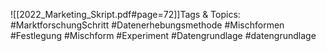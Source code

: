 
![[2022_Marketing_Skript.pdf#page=72]]Tags & Topics:
   #MarktforschungSchritt
   #Datenerhebungsmethode
   #Mischformen
   #Festlegung
   #Mischform
   #Experiment
   #Datengrundlage
   #datengrundlage